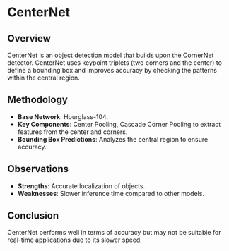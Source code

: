 # CenterNet

## Overview
CenterNet is an object detection model that builds upon the CornerNet detector. CenterNet uses keypoint triplets (two corners and the center) to define a bounding box and improves accuracy by checking the patterns within the central region.

## Methodology
- **Base Network**: Hourglass-104.
- **Key Components**: Center Pooling, Cascade Corner Pooling to extract features from the center and corners.
- **Bounding Box Predictions**: Analyzes the central region to ensure accuracy.

## Observations
- **Strengths**: Accurate localization of objects.
- **Weaknesses**: Slower inference time compared to other models.

## Conclusion
CenterNet performs well in terms of accuracy but may not be suitable for real-time applications due to its slower speed.
